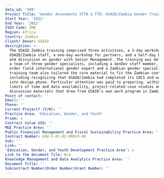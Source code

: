 ```yaml
---
data_id: '509'
Project Title: 'Gender Assesments STTA & TTO: USAID/Zambia Gender Training (TDY 117)'
Start Year: '2012'
End Year: '2012'
ISO3 Code: ZMB
Region: Africa
Country: Zambia
Client/ Donor: USAID
description: >-
  The USAID Zambia training comprised three activities, a 3-day workshop for
  USAID/Zambia staff, a one-day workshop for partners, and a half-day briefing
  and discussion on gender with Senior Management. The training was delivered by
  a team of three gender specialists, including a GenDev staff member, a task
  order field international gender expert and a Zambian gender specialist.The
  training team also tailored the core material to fit the Zambian context,
  including recognizing that USAID/Zambia had completed its CDCS and was already
  into design phase. Particular attention was paid to preparing, within the
  limits of time and data availability, project-related case studies and
  discussion materials that drew from USAID's own work program in Zambia.
Point of contact: ''
Email: ''
Phone: ''
Current Project? (Y/N): ''
Practice Area: 'Education, Gender, and Youth'
Prime: x
Contract Value USD: ''
M&E Practice Area: ''
Public Financial Management and Fiscal Sustainability Practice Area: ''
Contract Number: GEW-I-01-02-00019-00
Sub: ''
Link: ''
'Education, Gender, and Youth Development Practice Area': x
Link to the document file: N/A
Knowledge Management and Data Analytics Practice Area: ''
Document Title: ''
Subcontract Number/Order Number/Grant Number: ''
---
```

